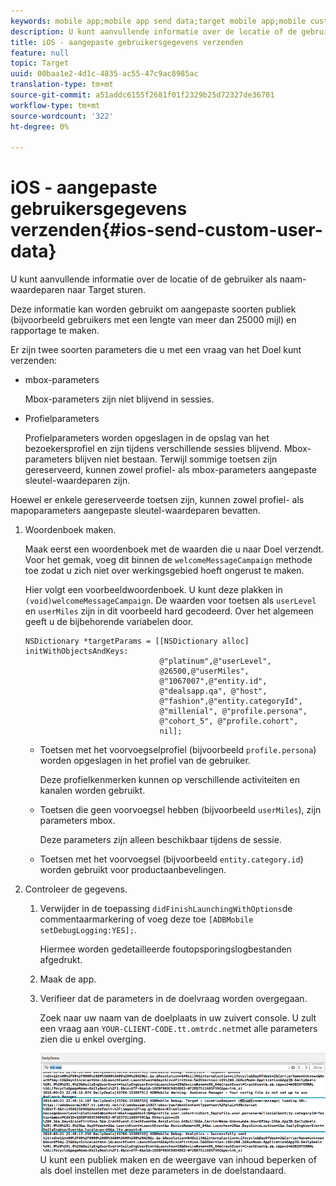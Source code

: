 ```yaml
---
keywords: mobile app;mobile app send data;target mobile app;mobile custom user data;mobile app custom data
description: U kunt aanvullende informatie over de locatie of de gebruiker als naam-waardeparen naar Target sturen.
title: iOS - aangepaste gebruikersgegevens verzenden
feature: null
topic: Target
uuid: 00baa1e2-4d1c-4835-ac55-47c9ac8985ac
translation-type: tm+mt
source-git-commit: a51addc6155f2681f01f2329b25d72327de36701
workflow-type: tm+mt
source-wordcount: '322'
ht-degree: 0%

---
```



# iOS - aangepaste gebruikersgegevens verzenden{#ios-send-custom-user-data}

U kunt aanvullende informatie over de locatie of de gebruiker als naam-waardeparen naar Target sturen.

Deze informatie kan worden gebruikt om aangepaste soorten publiek (bijvoorbeeld gebruikers met een lengte van meer dan 25000 mijl) en rapportage te maken.

Er zijn twee soorten parameters die u met een vraag van het Doel kunt verzenden:

* mbox-parameters

   Mbox-parameters zijn niet blijvend in sessies.
* Profielparameters

   Profielparameters worden opgeslagen in de opslag van het bezoekersprofiel en zijn tijdens verschillende sessies blijvend. Mbox-parameters blijven niet bestaan. Terwijl sommige toetsen zijn gereserveerd, kunnen zowel profiel- als mbox-parameters aangepaste sleutel-waardeparen zijn.

Hoewel er enkele gereserveerde toetsen zijn, kunnen zowel profiel- als mapoparameters aangepaste sleutel-waardeparen bevatten.

1. Woordenboek maken.

   Maak eerst een woordenboek met de waarden die u naar Doel verzendt. Voor het gemak, voeg dit binnen de `welcomeMessageCampaign` methode toe zodat u zich niet over werkingsgebied hoeft ongerust te maken.

   Hier volgt een voorbeeldwoordenboek. U kunt deze plakken in `(void)welcomeMessageCampaign`. De waarden voor toetsen als `userLevel` en `userMiles` zijn in dit voorbeeld hard gecodeerd. Over het algemeen geeft u de bijbehorende variabelen door.

   ```
   NSDictionary *targetParams = [[NSDictionary alloc] initWithObjectsAndKeys: 
                                 @"platinum",@"userLevel", 
                                 @26500,@"userMiles", 
                                 @"1067007",@"entity.id", 
                                 @"dealsapp.qa", @"host", 
                                 @"fashion",@"entity.categoryId", 
                                 @"millenial", @"profile.persona", 
                                 @"cohort_5", @"profile.cohort", 
                                 nil];
   ```

   * Toetsen met het voorvoegselprofiel (bijvoorbeeld `profile.persona`) worden opgeslagen in het profiel van de gebruiker.

      Deze profielkenmerken kunnen op verschillende activiteiten en kanalen worden gebruikt.

   * Toetsen die geen voorvoegsel hebben (bijvoorbeeld `userMiles`), zijn parameters mbox.

      Deze parameters zijn alleen beschikbaar tijdens de sessie.

   * Toetsen met het voorvoegsel (bijvoorbeeld `entity.category.id`) worden gebruikt voor productaanbevelingen.

1. Controleer de gegevens.
   1. Verwijder in de toepassing `didFinishLaunchingWithOptions`de commentaarmarkering of voeg deze toe `[ADBMobile setDebugLogging:YES];`.

      Hiermee worden gedetailleerde foutopsporingslogbestanden afgedrukt.
   1. Maak de app.
   1. Verifieer dat de parameters in de doelvraag worden overgegaan.

      Zoek naar uw naam van de doelplaats in uw zuivert console. U zult een vraag aan `YOUR-CLIENT-CODE.tt.omtrdc.net`met alle parameters zien die u enkel overging.

      ![](assets/mobile-debug.png)
   U kunt een publiek maken en de weergave van inhoud beperken of als doel instellen met deze parameters in de doelstandaard.
